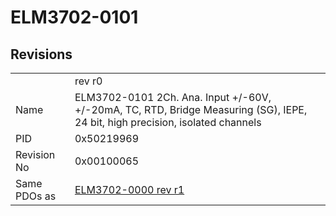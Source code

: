 # ELM3702-0101

## Revisions
<table>
<tr>
<td></td>
<td>rev r0</td>
</tr>
<tr>
<td>Name</td>
<td>ELM3702-0101 2Ch. Ana. Input +/-60V, +/-20mA, TC, RTD, Bridge Measuring (SG), IEPE, 24 bit, high precision, isolated channels</td>
</tr>
<tr>
<td>PID</td>
<td>0x50219969</td>
</tr>
<tr>
<td>Revision No</td>
<td>0x00100065</td>
</tr>
<tr>
<td>Same PDOs as</td>
<td><a href="ELM3702-0000.md">ELM3702-0000 rev r1</a></td>
</tr>
</table>
